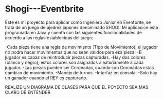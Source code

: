 # Shogi---Eventbrite
Este es mi proyecto para aplicar como Ingeniero Junior en Eventbrite, se trata de un juego de ajedrez japones denominado SHOGI.
Mi aplicacion esta programada en Java y cuenta con las siguientes funcionalidades de acuerdo a las reglas establecidas del juego:

-Cada pieza tiene una regla de movimiento (Tipo de Movimiento), el jugador no podra hacer movimientos que no sean validos para esa pieza.
-El jugador es capaz de reintroducir piezas capturadas.
-Hay dos colores (blanco y negro), estos colores son asignados aleatoriamente a cada jugador.
-Las piezas pueden ser Coronadas, cuando son Coronadas estas cambian de movimiento.
-Manejo de turnos.
-Interfaz en consola.
-Solo hay un ganador cuando el REY es capturado.

REALIZE UN DIAGRAMA DE CLASES PARA QUE EL POYECTO SEA MAS CLARO DE ENTENDER.
